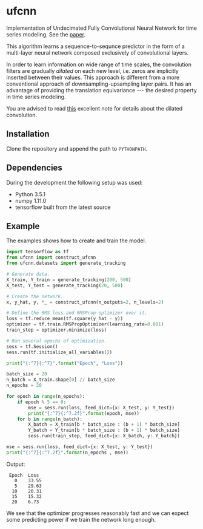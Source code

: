 ufcnn
=====

Implementation of Undecimated Fully Convolutional Neural Network for time
series modeling. See the [paper](http://arxiv.org/abs/1508.00317).

This algorithm learns a sequence-to-sequnce predictor in the form of a
multi-layer neural network composed exclusively of convolutional layers.

In order to learn information on wide range of time scales, the convolution
filters are gradually *dilated* on each new level, i.e. zeros are implicitly
inserted between their values. This approach is different from a more
conventional approach of downsampling-upsampling layer pairs. It has an
advantage of providing the translation equivariance --- the desired property
in time series modeling.

You are advised to read [this](http://www.inference.vc/dilated-convolutions-and-kronecker-factorisation/)
excellent note for details about the dilated convolution.

Installation
------------
Clone the repository and append the path to `PYTHONPATH`.

Dependencies
------------
During the development the following setup was used:

- Python 3.5.1
- numpy 1.11.0
- tensorflow built from the latest source

Example
-------
The examples shows how to create and train the model.
```Python
import tensorflow as tf
from ufcnn import construct_ufcnn
from ufcnn.datasets import generate_tracking

# Generate data.
X_train, Y_train = generate_tracking(200, 500)
X_test, Y_test = generate_tracking(20, 500)

# Create the network.
x, y_hat, y, *_ = construct_ufcnn(n_outputs=2, n_levels=2)

# Define the RMS loss and RMSProp optimizer over it.
loss = tf.reduce_mean(tf.square(y_hat - y))
optimizer = tf.train.RMSPropOptimizer(learning_rate=0.001)
train_step = optimizer.minimize(loss)

# Run several epochs of optimization.
sess = tf.Session()
sess.run(tf.initialize_all_variables())

print("{:^7}{:^7}".format("Epoch", "Loss"))

batch_size = 20
n_batch = X_train.shape[0] // batch_size
n_epochs = 20

for epoch in range(n_epochs):
    if epoch % 5 == 0:
        mse = sess.run(loss, feed_dict={x: X_test, y: Y_test})
        print("{:^7}{:^7.2f}".format(epoch, mse))
    for b in range(n_batch):
        X_batch = X_train[b * batch_size : (b + 1) * batch_size]
        Y_batch = Y_train[b * batch_size : (b + 1) * batch_size]
        sess.run(train_step, feed_dict={x: X_batch, y: Y_batch})

mse = sess.run(loss, feed_dict={x: X_test, y: Y_test})
print("{:^7}{:^7.2f}".format(n_epochs , mse))
```

Output:
```
 Epoch  Loss
   0    33.55
   5    29.63
  10    20.31
  15    15.32
  20    6.73
```
We see that the optimizer progresses reasonably fast and we can expect some
predicting power if we train the network long enough.
